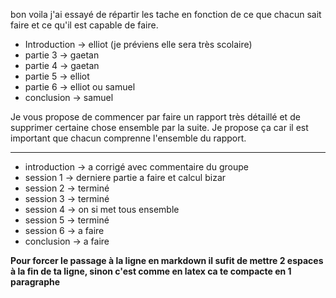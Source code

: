 bon voila j'ai essayé de répartir les tache en fonction de ce que chacun
sait faire et ce qu'il est capable de faire.

 - Introduction -> elliot (je préviens elle sera très scolaire)
 - partie 3 -> gaetan
 - partie 4 -> gaetan
 - partie 5 -> elliot
 - partie 6 -> elliot ou samuel 
 - conclusion -> samuel

Je vous propose de commencer par faire un rapport très détaillé et de supprimer
certaine chose ensemble par la suite. Je propose ça car il est important
que chacun comprenne l'ensemble du rapport.

* * *

 - introduction -> a corrigé avec commentaire du groupe
 - session 1 -> derniere partie a faire et calcul bizar
 - session 2 -> terminé
 - session 3 -> terminé
 - session 4 -> on si met tous ensemble
 - session 5 -> terminé
 - session 6 -> a faire
 - conclusion -> a faire

**Pour forcer le passage à la ligne en markdown il sufit de mettre 2 espaces à la 
fin de ta ligne, sinon c'est comme en latex ca te compacte en 1 paragraphe**

